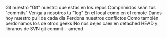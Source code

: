 Git nuestro
"Git" nuestro que estas en los repos
Comprimidos sean tus "commits"
Venga a nosotros tu "log"
En el local como en el remote
Danos hoy nuestro pull de cada día
Perdona nuestros conflictos
Como también perdonamos los de otros geeks
No nos dejes caer en detached HEAD
y libranos de SVN
git commit --amend
